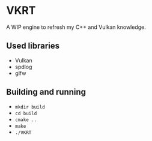 # VKRT
A WIP engine to refresh my C++ and Vulkan knowledge.

## Used libraries
- Vulkan
- spdlog
- glfw

## Building and running
- `mkdir build`
- `cd build`
- `cmake ..`
- `make`
- `./VKRT`
